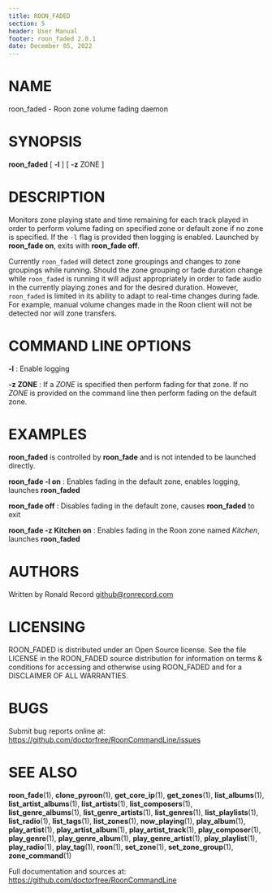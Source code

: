 ```yaml
---
title: ROON_FADED
section: 5
header: User Manual
footer: roon_faded 2.0.1
date: December 05, 2022
---
```

# NAME
roon_faded - Roon zone volume fading daemon

# SYNOPSIS
**roon_faded** [ **-l** ] [ **-z** ZONE ]

# DESCRIPTION
Monitors zone playing state and time remaining for each track played in order to perform volume fading on specified zone or default zone if no zone is specified. If the `-l` flag is provided then logging is enabled. Launched by **roon_fade on**, exits with **roon_fade off**.

Currently `roon_faded` will detect zone groupings and changes to zone groupings while running. Should the zone grouping or fade duration change while `roon_faded` is running it will adjust appropriately in order to fade audio in the currently playing zones and for the desired duration. However, `roon_faded` is limited in its ability to adapt to real-time changes during fade. For example, manual volume changes made in the Roon client will not be detected nor will zone transfers.

# COMMAND LINE OPTIONS
**-l**
: Enable logging

**-z ZONE**
: If a *ZONE* is specified then perform fading for that zone. If no *ZONE* is provided on the command line then perform fading on the default zone.

# EXAMPLES
**roon_faded** is controlled by **roon_fade** and is not intended to be launched directly.

**roon_fade -l on**
: Enables fading in the default zone, enables logging, launches **roon_faded**

**roon_fade off**
: Disables fading in the default zone, causes **roon_faded** to exit

**roon_fade -z Kitchen on**
: Enables fading in the Roon zone named *Kitchen*, launches **roon_faded**

# AUTHORS
Written by Ronald Record github@ronrecord.com

# LICENSING
ROON_FADED is distributed under an Open Source license.
See the file LICENSE in the ROON_FADED source distribution
for information on terms &amp; conditions for accessing and
otherwise using ROON_FADED and for a DISCLAIMER OF ALL WARRANTIES.

# BUGS
Submit bug reports online at: https://github.com/doctorfree/RoonCommandLine/issues

# SEE ALSO
**roon_fade**(1), **clone_pyroon**(1), **get_core_ip**(1), **get_zones**(1), **list_albums**(1), **list_artist_albums**(1), **list_artists**(1), **list_composers**(1), **list_genre_albums**(1), **list_genre_artists**(1), **list_genres**(1), **list_playlists**(1), **list_radio**(1), **list_tags**(1), **list_zones**(1), **now_playing**(1), **play_album**(1), **play_artist**(1), **play_artist_album**(1), **play_artist_track**(1), **play_composer**(1), **play_genre**(1), **play_genre_album**(1), **play_genre_artist**(1), **play_playlist**(1), **play_radio**(1), **play_tag**(1), **roon**(1), **set_zone**(1), **set_zone_group**(1), **zone_command**(1)

Full documentation and sources at: https://github.com/doctorfree/RoonCommandLine

